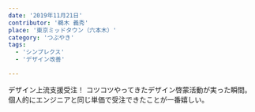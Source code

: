 ```yaml
---
date: '2019年11月21日'
contributor: '鵜木 義秀'
place: '東京ミッドタウン（六本木）'
category: 'つぶやき'
tags:
  - 'シンプレクス'
  - 'デザイン改善'

---
```


デザイン上流支援受注！
コツコツやってきたデザイン啓蒙活動が実った瞬間。
個人的にエンジニアと同じ単価で受注できたことが一番嬉しい。
